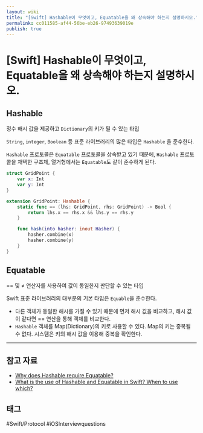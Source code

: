 ```yaml
---
layout: wiki
title: "[Swift] Hashable이 무엇이고, Equatable을 왜 상속해야 하는지 설명하시오."
permalink: cc011585-af44-56be-eb26-97493639019e
publish: true
---
```


# \[Swift] Hashable이 무엇이고, Equatable을 왜 상속해야 하는지 설명하시오.

## Hashable

정수 해시 값을 제공하고 `Dictionary`의 키가 될 수 있는 타입

`String`, `integer`, `Boolean` 등 표준 라이브러리의 많은 타입은 `Hashable` 을 준수한다. 

`Hashable` 프로토콜은 `Equatable` 프로토콜을 상속받고 있기 때문에, `Hashable` 프로토콜을 채택한 구조체, 열거형에서는 `Equatable`도 같이 준수하게 된다.

```swift
struct GridPoint {
	var x: Int
	var y: Int
}
```

```swift
extension GridPoint: Hashable {
	static func == (lhs: GridPoint, rhs: GridPoint) -> Bool {
		return lhs.x == rhs.x && lhs.y == rhs.y
	}

	func hash(into hasher: inout Hasher) {
		hasher.combine(x)
		hasher.combine(y)
	}
}
```

## Equatable

== 및 ≠ 연산자를 사용하여 값이 동일한지 판단할 수 있는 타입

Swift 표준 라이브러리의 대부분의 기본 타입은 `Equable`을 준수한다.

- 다른 객체가 동일한 해시를 가질 수 있기 때문에 먼저 해시 값을 비교하고, 해시 값이 같다면 == 연산을 통해 객체를 비교한다.
- `Hashable` 객체를 Map(Dictionary)의 키로 사용할 수 있다. Map의 키는 중복될 수 없다. 시스템은 키의 해시 값을 이용해 중복을 확인한다.

---

## 참고 자료

- [Why does Hashable require Equatable?](https://forums.swift.org/t/why-does-hashable-require-equatable/16817)
- [What is the use of Hashable and Equatable in Swift? When to use which?](https://stackoverflow.com/questions/34915836/what-is-the-use-of-hashable-and-equatable-in-swift-when-to-use-which)

## 태그

#Swift/Protocol #iOSInterviewquestions